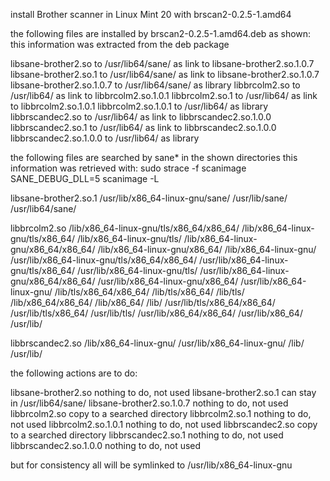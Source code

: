 install Brother scanner in Linux Mint 20 with brscan2-0.2.5-1.amd64

the following files are installed by brscan2-0.2.5-1.amd64.deb as shown:
this information was extracted from the deb package

  libsane-brother2.so         to  /usr/lib64/sane/    as link to libsane-brother2.so.1.0.7
  libsane-brother2.so.1       to  /usr/lib64/sane/    as link to libsane-brother2.so.1.0.7
  libsane-brother2.so.1.0.7   to  /usr/lib64/sane/    as library
  libbrcolm2.so               to  /usr/lib64/         as link to libbrcolm2.so.1.0.1
  libbrcolm2.so.1             to  /usr/lib64/         as link to libbrcolm2.so.1.0.1
  libbrcolm2.so.1.0.1         to  /usr/lib64/         as library
  libbrscandec2.so            to  /usr/lib64/         as link to libbrscandec2.so.1.0.0
  libbrscandec2.so.1          to  /usr/lib64/         as link to libbrscandec2.so.1.0.0
  libbrscandec2.so.1.0.0      to  /usr/lib64/         as library

the following files are searched by sane* in the shown directories
this information was retrieved with:
    sudo strace -f scanimage
    SANE_DEBUG_DLL=5 scanimage -L

libsane-brother2.so.1   /usr/lib/x86_64-linux-gnu/sane/
                        /usr/lib/sane/
                        /usr/lib64/sane/

libbrcolm2.so           /lib/x86_64-linux-gnu/tls/x86_64/x86_64/
                        /lib/x86_64-linux-gnu/tls/x86_64/
                        /lib/x86_64-linux-gnu/tls/
                        /lib/x86_64-linux-gnu/x86_64/x86_64/
                        /lib/x86_64-linux-gnu/x86_64/
                        /lib/x86_64-linux-gnu/
                        /usr/lib/x86_64-linux-gnu/tls/x86_64/x86_64/
                        /usr/lib/x86_64-linux-gnu/tls/x86_64/
                        /usr/lib/x86_64-linux-gnu/tls/
                        /usr/lib/x86_64-linux-gnu/x86_64/x86_64/
                        /usr/lib/x86_64-linux-gnu/x86_64/
                        /usr/lib/x86_64-linux-gnu/
                        /lib/tls/x86_64/x86_64/
                        /lib/tls/x86_64/
                        /lib/tls/
                        /lib/x86_64/x86_64/
                        /lib/x86_64/
                        /lib/
                        /usr/lib/tls/x86_64/x86_64/
                        /usr/lib/tls/x86_64/
                        /usr/lib/tls/
                        /usr/lib/x86_64/x86_64/
                        /usr/lib/x86_64/
                        /usr/lib/

libbrscandec2.so        /lib/x86_64-linux-gnu/
                        /usr/lib/x86_64-linux-gnu/
                        /lib/
                        /usr/lib/

the following actions are to do:

  libsane-brother2.so         nothing to do, not used
  libsane-brother2.so.1       can stay in /usr/lib64/sane/
  libsane-brother2.so.1.0.7   nothing to do, not used
  libbrcolm2.so               copy to a searched directory
  libbrcolm2.so.1             nothing to do, not used
  libbrcolm2.so.1.0.1         nothing to do, not used
  libbrscandec2.so            copy to a searched directory
  libbrscandec2.so.1          nothing to do, not used
  libbrscandec2.so.1.0.0      nothing to do, not used

but for consistency all will be symlinked to /usr/lib/x86_64-linux-gnu
